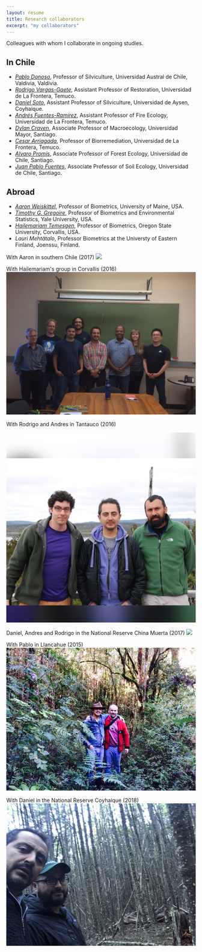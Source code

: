 ```yaml
---
layout: resume
title: Research collaborators
excerpt: "my collaborators"
---
```


Colleagues with whom I collaborate in ongoing studies.

## In Chile

* *[Pablo Donoso](https://www.researchgate.net/profile/Pablo_Donoso)*, Professor of Silviculture, Universidad Austral de Chile, Valdivia, Valdivia.
* *[Rodrigo Vargas-Gaete](https://rodrigovargasgaete.wordpress.com/)*, Assistant Professor of Restoration, Universidad de La Frontera, Temuco.
* *[Daniel Soto](https://sites.google.com/view/silviculture/danielsotowebpage)*, Assistant Professor of Silviculture, Universidad de Aysen, Coyhaique.
* *[Andrés Fuentes-Ramirez](https://andresfuen.weebly.com)*, Assistant Professor of Fire Ecology, Universidad de La Frontera, Temuco.
* *[Dylan Craven](https://dylancraven.com)*, Associate Professor of Macroecology, Universidad Mayor, Santiago.
* *[Cesar Arriagada](http://biorremediacion.ufro.cl)*, Professor of Biorremediation, Universidad de La Frontera, Temuco.
* *[Alvaro Promis](http://sites.google.com/site/alvaropromis/Home/cv-alvaro-promis)*, Associate Professor of Forest Ecology, Universidad de Chile, Santiago.
* *[Juan Pablo Fuentes](http://sel.forestaluchile.cl/)*, Associate Professor of Soil Ecology, Universidad de Chile, Santiago.


## Abroad

* *[Aaron Weiskittel](https://forest.umaine.edu/faculty-staff/aaron-weiskittel/)*, Professor of Biometrics, University of Maine, USA.
* *[Timothy G. Gregoire](https://environment.yale.edu/profile/gregoire)*, Professor of Biometrics and Environmental Statistics, Yale University, USA.
* *[Hailemariam Temesgen](http://fmbl.forestry.oregonstate.edu)*, Professor of Biometrics, Oregon State University, Corvallis, USA.
* *Lauri Mehtätalo*, Professor Biometrics at the Universty of Eastern Finland, Joenssu, Finland.


With Aaron in southern Chile  (2017)
![](images/withAaron.JPG)

With Hailemariam's group in Corvallis (2016)
![](images/osu_biometrics.JPG)

With Rodrigo and Andres in Tantauco (2016)

![](images/fellows.jpg)

Daniel, Andres and Rodrigo in the National Reserve China Muerta (2017)
![](images/maquinas.jpg)

With Pablo in Llancahue (2015)
![](images/withPdonoso.jpg)

With Daniel in the National Reserve Coyhaique (2018)
![](images/withDaniel.jpg)

